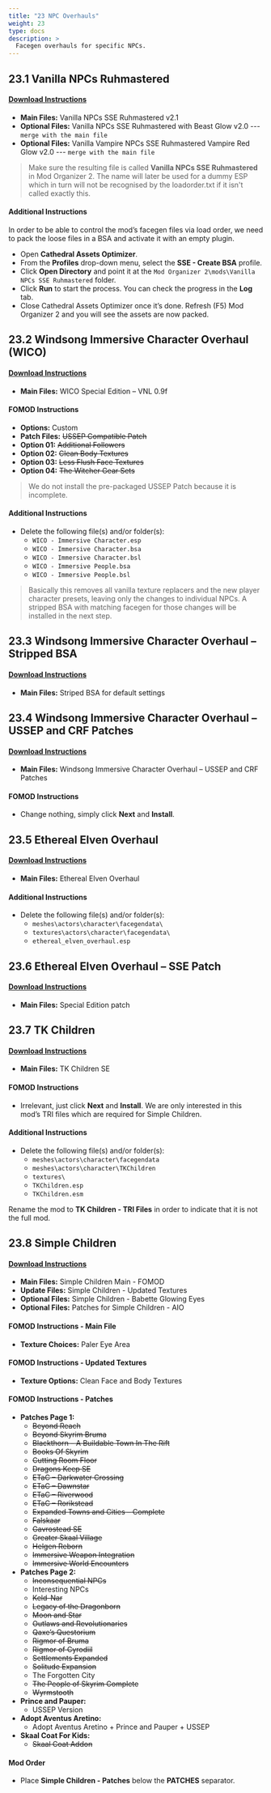 ```yaml
---
title: "23 NPC Overhauls"
weight: 23
type: docs
description: >
  Facegen overhauls for specific NPCs.
---
```


## 23.1 Vanilla NPCs Ruhmastered

#### [Download Instructions](https://www.nexusmods.com/skyrimspecialedition/mods/25977?tab=files)

* **Main Files:** Vanilla NPCs SSE Ruhmastered v2.1
* **Optional Files:** Vanilla NPCs SSE Ruhmastered with Beast Glow v2.0 --- `merge with the main file`
* **Optional Files:** Vanilla Vampire NPCs SSE Ruhmastered Vampire Red Glow v2.0 --- `merge with the main file`

> Make sure the resulting file is called **Vanilla NPCs SSE Ruhmastered** in Mod Organizer 2. The name will later be used for a dummy ESP which in turn will not be recognised by the loadorder.txt if it isn't called exactly this.

#### Additional Instructions

In order to be able to control the mod’s facegen files via load order, we need to pack the loose files in a BSA and activate it with an empty plugin.

* Open **Cathedral Assets Optimizer**.
* From the **Profiles** drop-down menu, select the **SSE - Create BSA** profile.
* Click **Open Directory** and point it at the `Mod Organizer 2\mods\Vanilla NPCs SSE Ruhmastered` folder.
* Click **Run** to start the process. You can check the progress in the **Log** tab.
* Close Cathedral Assets Optimizer once it’s done. Refresh (F5) Mod Organizer 2 and you will see the assets are now packed.

## 23.2 Windsong Immersive Character Overhaul (WICO)

#### [Download Instructions](https://www.nexusmods.com/skyrimspecialedition/mods/2136?tab=files)

* **Main Files:** WICO Special Edition – VNL 0.9f

#### FOMOD Instructions

* **Options:** Custom
* **Patch Files:** ~~USSEP Compatible Patch~~
* **Option 01:** ~~Additional Followers~~
* **Option 02:** ~~Clean Body Textures~~
* **Option 03:** ~~Less Flush Face Textures~~
* **Option 04:** ~~The Witcher Gear Sets~~

> We do not install the pre-packaged USSEP Patch because it is incomplete. 

#### Additional Instructions

* Delete the following file(s) and/or folder(s):
  * `WICO - Immersive Character.esp`
  * `WICO - Immersive Character.bsa`
  * `WICO - Immersive Character.bsl`
  * `WICO - Immersive People.bsa`
  * `WICO - Immersive People.bsl`

> Basically this removes all vanilla texture replacers and the new player character presets, leaving only the changes to individual NPCs. A stripped BSA with matching facegen for those changes will be installed in the next step.

## 23.3 Windsong Immersive Character Overhaul – Stripped BSA

#### [Download Instructions](https://www.nexusmods.com/skyrimspecialedition/mods/5049?tab=files)

* **Main Files:** Striped BSA for default settings

## 23.4 Windsong Immersive Character Overhaul – USSEP and CRF Patches

#### [Download Instructions](https://www.nexusmods.com/skyrimspecialedition/mods/26092?tab=files)

* **Main Files:** Windsong Immersive Character Overhaul – USSEP and CRF Patches

#### FOMOD Instructions

* Change nothing, simply click **Next** and **Install**.

## 23.5 Ethereal Elven Overhaul

#### [Download Instructions](https://www.nexusmods.com/skyrim/mods/24273?tab=files)

* **Main Files:** Ethereal Elven Overhaul

#### Additional Instructions

* Delete the following file(s) and/or folder(s):
  * `meshes\actors\character\facegendata\`
  * `textures\actors\character\facegendata\`
  * `ethereal_elven_overhaul.esp`

## 23.6 Ethereal Elven Overhaul – SSE Patch

#### [Download Instructions](https://www.nexusmods.com/skyrimspecialedition/mods/7351?tab=files)

* **Main Files:** Special Edition patch

## 23.7 TK Children

#### [Download Instructions](https://www.nexusmods.com/skyrimspecialedition/mods/5916?tab=files)

* **Main Files:** TK Children SE

#### FOMOD Instructions

* Irrelevant, just click **Next** and **Install**. We are only interested in this mod’s TRI files which are required for Simple Children.

#### Additional Instructions

* Delete the following file(s) and/or folder(s):
  * `meshes\actors\character\facegendata`
  * `meshes\actors\character\TKChildren`
  * `textures\`
  * `TKChildren.esp`
  * `TKChildren.esm`

Rename the mod to **TK Children - TRI Files** in order to indicate that it is not the full mod.

## 23.8 Simple Children

#### [Download Instructions](https://www.nexusmods.com/skyrimspecialedition/mods/22789?tab=files)

* **Main Files:** Simple Children Main - FOMOD
* **Update Files:** Simple Children - Updated Textures
* **Optional Files:** Simple Children - Babette Glowing Eyes
* **Optional Files:** Patches for Simple Children - AIO

#### FOMOD Instructions - Main File

* **Texture Choices:** Paler Eye Area

#### FOMOD Instructions - Updated Textures

* **Texture Options:** Clean Face and Body Textures

#### FOMOD Instructions - Patches

* **Patches Page 1:**
  * ~~Beyond Reach~~
  * ~~Beyond Skyrim Bruma~~
  * ~~Blackthorn – A Buildable Town In The Rift~~
  * ~~Books Of Skyrim~~
  * ~~Cutting Room Floor~~
  * ~~Dragons Keep SE~~
  * ~~ETaC – Darkwater Crossing~~
  * ~~ETaC – Dawnstar~~
  * ~~ETaC – Riverwood~~
  * ~~ETaC – Rorikstead~~
  * ~~Expanded Towns and Cities – Complete~~
  * ~~Falskaar~~
  * ~~Gavrostead SE~~
  * ~~Greater Skaal Village~~
  * ~~Helgen Reborn~~
  * ~~Immersive Weapon Integration~~
  * ~~Immersive World Encounters~~
* **Patches Page 2:** 
  * ~~Inconsequential NPCs~~
  * Interesting NPCs
  * ~~Keld-Nar~~
  * ~~Legacy of the Dragonborn~~
  * ~~Moon and Star~~
  * ~~Outlaws and Revolutionaries~~
  * ~~Qaxe’s Questorium~~
  * ~~Rigmor of Bruma~~
  * ~~Rigmor of Cyrodiil~~
  * ~~Settlements Expanded~~
  * ~~Solitude Expansion~~
  * The Forgotten City
  * ~~The People of Skyrim Complete~~
  * ~~Wyrmstooth~~
* **Prince and Pauper:**
  * USSEP Version
* **Adopt Aventus Aretino:**
  * Adopt Aventus Aretino + Prince and Pauper + USSEP
* **Skaal Coat For Kids:**
  * ~~Skaal Coat Addon~~

#### Mod Order

* Place **Simple Children - Patches** below the **PATCHES** separator.
